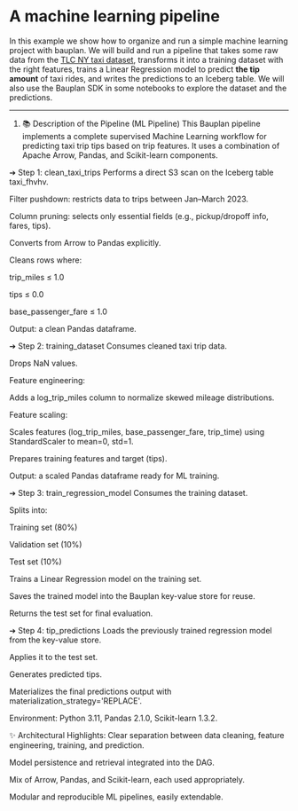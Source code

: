 # A machine learning pipeline

In this example we show how to organize and run a simple machine learning project with bauplan. We will build and run a pipeline that takes some raw data from the [TLC NY taxi dataset](taxi), transforms it into a training dataset with the right features, trains a Linear Regression model to predict **the tip amount** of taxi rides, and writes the predictions to an Iceberg table. We will also use the Bauplan SDK in some notebooks to explore the dataset and the predictions.

---
1. 📚 Description of the Pipeline (ML Pipeline)
This Bauplan pipeline implements a complete supervised Machine Learning workflow for predicting taxi trip tips based on trip features.
It uses a combination of Apache Arrow, Pandas, and Scikit-learn components.

➔ Step 1: clean_taxi_trips
Performs a direct S3 scan on the Iceberg table taxi_fhvhv.

Filter pushdown: restricts data to trips between Jan–March 2023.

Column pruning: selects only essential fields (e.g., pickup/dropoff info, fares, tips).

Converts from Arrow to Pandas explicitly.

Cleans rows where:

trip_miles ≤ 1.0

tips ≤ 0.0

base_passenger_fare ≤ 1.0

Output: a clean Pandas dataframe.

➔ Step 2: training_dataset
Consumes cleaned taxi trip data.

Drops NaN values.

Feature engineering:

Adds a log_trip_miles column to normalize skewed mileage distributions.

Feature scaling:

Scales features (log_trip_miles, base_passenger_fare, trip_time) using StandardScaler to mean=0, std=1.

Prepares training features and target (tips).

Output: a scaled Pandas dataframe ready for ML training.

➔ Step 3: train_regression_model
Consumes the training dataset.

Splits into:

Training set (80%)

Validation set (10%)

Test set (10%)

Trains a Linear Regression model on the training set.

Saves the trained model into the Bauplan key-value store for reuse.

Returns the test set for final evaluation.

➔ Step 4: tip_predictions
Loads the previously trained regression model from the key-value store.

Applies it to the test set.

Generates predicted tips.

Materializes the final predictions output with materialization_strategy='REPLACE'.

Environment: Python 3.11, Pandas 2.1.0, Scikit-learn 1.3.2.

✨ Architectural Highlights:
Clear separation between data cleaning, feature engineering, training, and prediction.

Model persistence and retrieval integrated into the DAG.

Mix of Arrow, Pandas, and Scikit-learn, each used appropriately.

Modular and reproducible ML pipelines, easily extendable.

